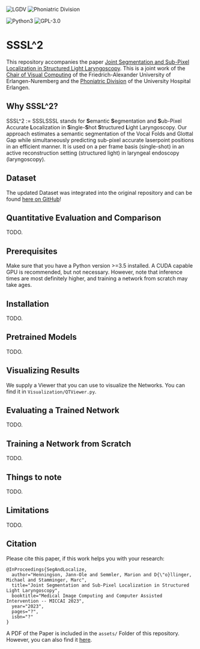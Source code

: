 ![LGDV](images/lgdv_small.png) ![Phoniatric Division](images/Uniklinikum-Erlangen.svg)

![Python3](https://img.shields.io/badge/python-3.5%20%7C%203.6%20%7C%203.7-blue)
![GPL-3.0](https://img.shields.io/github/license/Henningson/vocaloid)


# SSSL^2
This repository accompanies the paper <a href="https://henningson.github.io/Vocal3D/assets/Paper.pdf">Joint Segmentation and Sub-Pixel Localization in Structured Light Laryngoscopy</a>.
This is a joint work of the <a href="https://www.lgdv.tf.fau.de/">Chair of Visual Computing</a> of the Friedrich-Alexander University of Erlangen-Nuremberg and the <a href="https://www.hno-klinik.uk-erlangen.de/phoniatrie/">Phoniatric Division</a> of the University Hospital Erlangen. 

## Why SSSL^2?
SSSL^2 := SSSLSSSL stands for **S**emantic **S**egmentation and **S**ub-Pixel Accurate **L**ocalization in **S**ingle-**S**hot **S**tructured **L**ight Laryngoscopy.
Our approach estimates a semantic segmentation of the Vocal Folds and Glottal Gap while simultaneously predicting sub-pixel accurate laserpoint positions in an efficient manner.
It is used on a per frame basis (single-shot) in an active reconstruction setting (structured light) in laryngeal endoscopy (laryngoscopy).

## Dataset
The updated Dataset was integrated into the original repository and can be found <a href="https://github.com/Henningson/HLEDataset.git">here on GitHub</a>!  

## Quantitative Evaluation and Comparison
TODO.

## Prerequisites
Make sure that you have a Python version >=3.5 installed.
A CUDA capable GPU is recommended, but not necessary.
However, note that inference times are most definitely higher, and training a network from scratch may take ages.

## Installation
TODO.

## Pretrained Models
TODO.

## Visualizing Results
We supply a Viewer that you can use to visualize the Networks.
You can find it in ```Visualization/QTViewer.py```.

## Evaluating a Trained Network
TODO.

## Training a Network from Scratch
TODO.

## Things to note
TODO.

## Limitations
TODO.

## Citation
Please cite this paper, if this work helps you with your research:
```
@InProceedings{SegAndLocalize,
  author="Henningson, Jann-Ole and Semmler, Marion and D{\"o}llinger, Michael and Stamminger, Marc",
  title="Joint Segmentation and Sub-Pixel Localization in Structured Light Laryngoscopy",
  booktitle="Medical Image Computing and Computer Assisted Intervention -- MICCAI 2023",
  year="2023",
  pages="?",
  isbn="?"
}
```
A PDF of the Paper is included in the `assets/` Folder of this repository.
However, you can also find it <a href="https://google.com/">here</a>.

